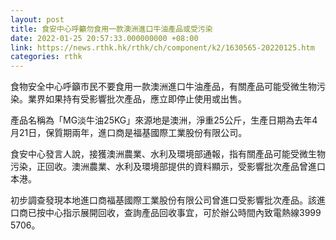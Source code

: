 ```yaml
---
layout: post
title: 食安中心呼籲勿食用一款澳洲進口牛油產品或受污染
date: 2022-01-25 20:57:33.000000000 +08:00
link: https://news.rthk.hk/rthk/ch/component/k2/1630565-20220125.htm
categories: rthk
---
```


食物安全中心呼籲市民不要食用一款澳洲進口牛油產品，有關產品可能受微生物污染。業界如果持有受影響批次產品，應立即停止使用或出售。

產品名稱為「MG淡牛油25KG」來源地是澳洲，淨重25公斤，生產日期為去年4月21日，保質期兩年，進口商是福基國際工業股份有限公司。

食安中心發言人說，接獲澳洲農業、水利及環境部通報，指有關產品可能受微生物污染，正回收。澳洲農業、水利及環境部提供的資料顯示，受影響批次產品曾進口本港。

初步調查發現本地進口商福基國際工業股份有限公司曾進口受影響批次產品。該進口商已按中心指示展開回收，查詢產品回收事宜，可於辦公時間內致電熱線3999 5706。
